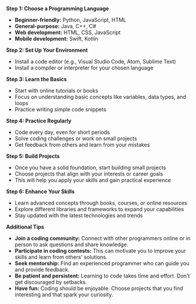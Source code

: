 **Step 1: Choose a Programming Language**

* **Beginner-friendly:** Python, JavaScript, HTML
* **General-purpose:** Java, C++, C#
* **Web development:** HTML, CSS, JavaScript
* **Mobile development:** Swift, Kotlin

**Step 2: Set Up Your Environment**

* Install a code editor (e.g., Visual Studio Code, Atom, Sublime Text)
* Install a compiler or interpreter for your chosen language

**Step 3: Learn the Basics**

* Start with online tutorials or books
* Focus on understanding basic concepts like variables, data types, and loops
* Practice writing simple code snippets

**Step 4: Practice Regularly**

* Code every day, even for short periods
* Solve coding challenges or work on small projects
* Get feedback from others and learn from your mistakes

**Step 5: Build Projects**

* Once you have a solid foundation, start building small projects
* Choose projects that align with your interests or career goals
* This will help you apply your skills and gain practical experience

**Step 6: Enhance Your Skills**

* Learn advanced concepts through books, courses, or online resources
* Explore different libraries and frameworks to expand your capabilities
* Stay updated with the latest technologies and trends

**Additional Tips**

* **Join a coding community:** Connect with other programmers online or in person to ask questions and share knowledge.
* **Participate in coding contests:** This can motivate you to improve your skills and learn from others' solutions.
* **Seek mentorship:** Find an experienced programmer who can guide you and provide feedback.
* **Be patient and persistent:** Learning to code takes time and effort. Don't get discouraged by setbacks.
* **Have fun:** Coding should be enjoyable. Choose projects that you find interesting and that spark your curiosity.
